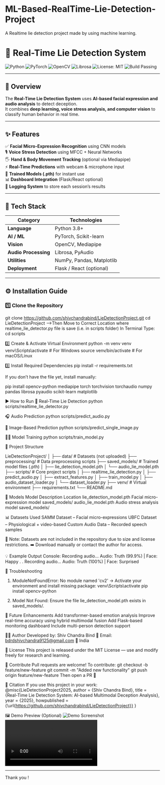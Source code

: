 # ML-Based-RealTime-Lie-Detection-Project
A Realtime lie detection project made by using machine learning.


# 🧠 Real-Time Lie Detection System

![Python](https://img.shields.io/badge/Python-3.8%2B-blue?logo=python)
![PyTorch](https://img.shields.io/badge/Framework-PyTorch-red?logo=pytorch)
![OpenCV](https://img.shields.io/badge/Computer%20Vision-OpenCV-green?logo=opencv)
![Librosa](https://img.shields.io/badge/Audio-Librosa-orange)
![License: MIT](https://img.shields.io/badge/License-MIT-yellow.svg)
![Build Passing](https://img.shields.io/badge/Build-Passing-brightgreen)

---

## 🧾 Overview

The **Real-Time Lie Detection System** uses **AI-based facial expression and audio analysis** to detect deception.  
It combines **deep learning, voice stress analysis, and computer vision** to classify human behavior in real time.

---

## ✨ Features

✅ **Facial Micro-Expression Recognition** using CNN models  
🎙️ **Voice Stress Detection** using MFCC + Neural Networks  
🖐️ **Hand & Body Movement Tracking** (optional via Mediapipe)  
⚡ **Real-Time Predictions** with webcam & microphone input  
🧠 **Trained Models (.pth)** for instant use  
📊 **Dashboard Integration** (Flask/React optional)  
💾 **Logging System** to store each session’s results

---

## 🧩 Tech Stack

| Category | Technologies |
|-----------|--------------|
| **Language** | Python 3.8+ |
| **AI / ML** | PyTorch, Scikit-learn |
| **Vision** | OpenCV, Mediapipe |
| **Audio Processing** | Librosa, PyAudio |
| **Utilities** | NumPy, Pandas, Matplotlib |
| **Deployment** | Flask / React (optional) |

---

## ⚙️ Installation Guide

### 1️⃣ Clone the Repository

git clone https://github.com/shivchandrabind/LieDetectionProject.git
cd LieDetectionProject
-->Then Move to Correct Location where realtime_lie_detector.py file is save (i.e. in scripts folder)
 In Terminal Type:
 cd scripts

2️⃣ Create & Activate Virtual Environment
python -m venv venv
venv\Scripts\activate          # For Windows
source venv/bin/activate       # For macOS/Linux

3️⃣ Install Required Dependencies
pip install -r requirements.txt

If you don’t have the file yet, install manually:

pip install opencv-python mediapipe torch torchvision torchaudio numpy pandas librosa pyaudio scikit-learn matplotlib

▶️ How to Run
🎥 Real-Time Lie Detection
python scripts/realtime_lie_detector.py

🎧 Audio Prediction
python scripts/predict_audio.py

🧠 Image-Based Prediction
python scripts/predict_single_image.py

🏋️‍♂️ Model Training
python scripts/train_model.py


📁 Project Structure

LieDetectionProject/
│
├── data/                      # Datasets (not uploaded)
├── preprocessing/              # Data preprocessing scripts
├── saved_models/               # Trained model files (.pth)
│   ├── lie_detection_model.pth
│   └── audio_lie_model.pth
├── scripts/                    # Core project scripts
│   ├── realtime_lie_detection.py
│   ├── predict_audio.py
│   ├── extract_features.py
│   ├── train_model.py
│   ├── audio_dataset_loader.py
│   └── dataset_loader.py
├── venv/                       # Virtual environment
├── requirements.txt
└── README.md


🧠 Models
Model	Description	Location
lie_detection_model.pth	Facial micro-expression model	saved_models/
audio_lie_model.pth	Audio stress analysis model	saved_models/

📊 Datasets Used
SAMM Dataset – Facial micro-expressions
UBFC Dataset – Physiological + video-based
Custom Audio Data – Recorded speech samples

📂 Note: Datasets are not included in the repository due to size and license restrictions.
➡️ Download manually or contact the author for access.

💡 Example Output
Console:
Recording audio...
Audio: Truth (99.9%) | Face: Happy
.
.
Recording audio...
Audio: Truth (100%) | Face: Surprised

🧰 Troubleshooting
1. ModuleNotFoundError: No module named 'cv2'
→ Activate your environment and install missing package:
venv\Scripts\activate
pip install opencv-python

2. Model Not Found:
Ensure the file lie_detection_model.pth exists in saved_models/.

🌟 Future Enhancements
Add transformer-based emotion analysis
Improve real-time accuracy using hybrid multimodal fusion
Add Flask-based monitoring dashboard
Include multi-person detection support

👨‍💻 Author
Developed by: Shiv Chandra Bind
📧 Email: bdrdshivchandra9125@gmail.com
📍 India

🪪 License
This project is released under the MIT License — use and modify freely for research and learning.

💫 Contribute
Pull requests are welcome!
To contribute:
git checkout -b feature/new-feature
git commit -m "Added new functionality"
git push origin feature/new-feature
Then open a PR 🎉

📌 Citation
If you use this project in your work:
@misc{LieDetectionProject2025,
  author = {Shiv Chandra Bind},
  title = {Real-Time Lie Detection System: AI-based Multimodal Deception Analysis},
  year = {2025},
  howpublished = {\url{https://github.com/shivchandrabind/LieDetectionProject}}
}

🖼️ Demo Preview (Optional)
![Demo Screenshot](preview.png)
![Live Detection](demo.mp4)

---
Thank you !
